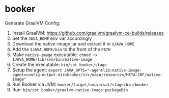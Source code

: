 # booker

Generate GraalVM Config:
1. Install GraalVM: https://github.com/graalvm/graalvm-ce-builds/releases
2. Set the `JAVA_HOME` env var accordingly
3. Download the native-image jar and extract it in `$JAVA_HOME`
4. Add the `$JAVA_HOME/bin` to the front of the `PATH`
5. Make `native-image` executable: `chmod +x $JAVA_HOME/lib/svm/bin/native-image`
6. Create the executable: `bin/sbt booker/stage`
7. Setup the agent: `export JAVA_OPTS="-agentlib:native-image-agent=config-output-dir=booker/src/main/resources/META-INF/native-image"`
8. Run Booker via JVM: `booker/target/universal/stage/bin/booker`
9. Run: `bin/sbt booker/graalvm-native-image:packageBin`